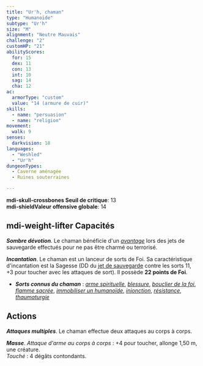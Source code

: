 ```yaml
---
title: "Ur'h, chaman"
type: "Humanoïde"
subtype: "Ur'h"
size: "M"
alignment: "Neutre Mauvais"
challenge: "2"
customHP: "21"
abilityScores:
  for: 15
  dex: 11
  con: 13
  int: 10
  sag: 14
  cha: 12
ac:
  armorType: "custom"
  value: "14 (armure de cuir)"
skills:
  - name: "persuasion"
  - name: "religion"
movement:
  walk: 9
senses:
  darkvision: 18
languages:
  - "Weshled"
  - "Ur'h"
dungeonTypes:
  - Caverne aménagée
  - Ruines souterraines

---
```

**<v-icon>mdi-skull-crossbones</v-icon> Seuil de critique**: 13          
**<v-icon>mdi-shield</v-icon>Valeur offensive globale**: 14    
## <v-icon>mdi-weight-lifter</v-icon> Capacités
_**Sombre dévotion**_. Le chaman bénéficie d'un [_avantage_](/utiliser-les-caracteristiques/#avantage-et-desavantage) lors des jets de sauvegarde effectués pour ne pas être charmé ou terrorisé.

_**Incantation**_. Le chaman est un lanceur de sorts de Foi. Sa caractéristique d'incantation est la Sagesse (DD du [jet de sauvegarde](/utiliser-les-caracteristiques/#jets-de-sauvegarde) contre les sorts 11, +3 pour toucher avec les attaques de sort). Il possède **22 points de Foi**.   
* _**Sorts connus du chaman**_ : [_arme spirituelle_](/grimoire/arme-spirituelle/), [_blessure_](/grimoire/blessure/), [_bouclier de la foi_](/grimoire/bouclier-de-la-foi/), [_flamme sacrée_](/grimoire/flamme-sacree/),  [_immobiliser un humanoïde_](/grimoire/immobiliser-un-humanoide/), [_injonction_](/grimoire/injonction/), [_résistance_](/grimoire/resistance/), [_thaumaturgie_](/grimoire/thaumaturgie/)



## Actions
_**Attaques multiples**_. Le chaman effectue deux attaques au corps à corps.

_**Masse**_. _Attaque d'arme au corps à corps_ : +4 pour toucher, allonge 1,50 m, une créature.  
_Touché_ : 4 dégâts contondants.
